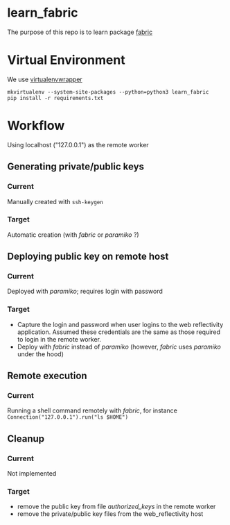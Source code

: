 # learn_fabric
The purpose of this repo is to learn package [fabric]()

# Virtual Environment
We use [virtualenvwrapper](https://virtualenvwrapper.readthedocs.io/en/latest/)

```shell
mkvirtualenv --system-site-packages --python=python3 learn_fabric
pip install -r requirements.txt
```

# Workflow

Using localhost ("127.0.0.1") as the remote worker

## Generating private/public keys
### Current  
Manually created with `ssh-keygen`
### Target  
Automatic creation (with _fabric_ or _paramiko_ ?)

## Deploying public key on remote host
### Current 
Deployed with _paramiko_; requires login with password
### Target  
- Capture the login and password when user logins to the web reflectivity application. Assumed these credentials are the same as those required to login in the remote worker.
- Deploy with _fabric_ instead of _paramiko_ (however, _fabric_ uses _paramiko_ under the hood)

## Remote execution
### Current 
Running a shell command remotely with _fabric_, for instance `Connection("127.0.0.1").run("ls $HOME")`

## Cleanup
### Current 
Not implemented
### Target  
- remove the public key from file _authorized_keys_ in the remote worker
- remove the private/public key files from the web_reflectivity host